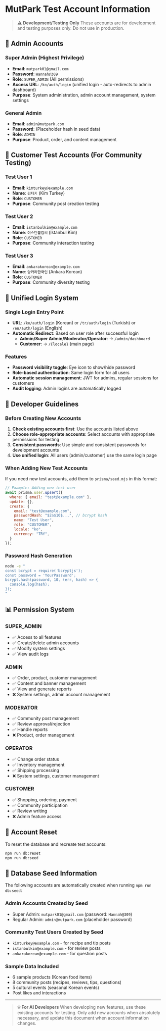 # MutPark Test Account Information

> **⚠️ Development/Testing Only**
> These accounts are for development and testing purposes only. Do not use in production.

## 🔐 Admin Accounts

### Super Admin (Highest Privilege)
- **Email**: `mutpark01@gmail.com`
- **Password**: `Hannah@309`
- **Role**: `SUPER_ADMIN` (All permissions)
- **Access URL**: `/ko/auth/login` (unified login - auto-redirects to admin dashboard)
- **Purpose**: System administration, admin account management, system settings

### General Admin
- **Email**: `admin@mutpark.com`
- **Password**: (Placeholder hash in seed data)
- **Role**: `ADMIN`
- **Purpose**: Product, order, and content management

## 👥 Customer Test Accounts (For Community Testing)

### Test User 1
- **Email**: `kimturkey@example.com`
- **Name**: `김터키` (Kim Turkey)
- **Role**: `CUSTOMER`
- **Purpose**: Community post creation testing

### Test User 2
- **Email**: `istanbulkim@example.com`
- **Name**: `이스탄불김씨` (Istanbul Kim)
- **Role**: `CUSTOMER`
- **Purpose**: Community interaction testing

### Test User 3
- **Email**: `ankarakorean@example.com`
- **Name**: `앙카라한국인` (Ankara Korean)
- **Role**: `CUSTOMER`
- **Purpose**: Community diversity testing

## 🚀 Unified Login System

### Single Login Entry Point
- **URL**: `/ko/auth/login` (Korean) or `/tr/auth/login` (Turkish) or `/en/auth/login` (English)
- **Automatic Redirect**: Based on user role after successful login
  - **Admin/Super Admin/Moderator/Operator**: → `/admin/dashboard`
  - **Customer**: → `/{locale}` (main page)

### Features
- **Password visibility toggle**: Eye icon to show/hide password
- **Role-based authentication**: Same login form for all users
- **Automatic session management**: JWT for admins, regular sessions for customers
- **Audit logging**: Admin logins are automatically logged

## 🚀 Developer Guidelines

### Before Creating New Accounts
1. **Check existing accounts first**: Use the accounts listed above
2. **Choose role-appropriate accounts**: Select accounts with appropriate permissions for testing
3. **Consistent passwords**: Use simple and consistent passwords for development accounts
4. **Use unified login**: All users (admin/customer) use the same login page

### When Adding New Test Accounts
If you need new test accounts, add them to `prisma/seed.mjs` in this format:

```javascript
// Example: Adding new test user
await prisma.user.upsert({
  where: { email: "test@example.com" },
  update: {},
  create: {
    email: "test@example.com",
    passwordHash: "$2a$10$...", // bcrypt hash
    name: "Test User",
    role: "CUSTOMER",
    locale: "ko",
    currency: "TRY",
  }
});
```

### Password Hash Generation
```bash
node -e "
const bcrypt = require('bcryptjs');
const password = 'YourPassword';
bcrypt.hash(password, 10, (err, hash) => {
  console.log(hash);
});
"
```

## 📊 Permission System

### SUPER_ADMIN
- ✅ Access to all features
- ✅ Create/delete admin accounts
- ✅ Modify system settings
- ✅ View audit logs

### ADMIN
- ✅ Order, product, customer management
- ✅ Content and banner management
- ✅ View and generate reports
- ❌ System settings, admin account management

### MODERATOR
- ✅ Community post management
- ✅ Review approval/rejection
- ✅ Handle reports
- ❌ Product, order management

### OPERATOR
- ✅ Change order status
- ✅ Inventory management
- ✅ Shipping processing
- ❌ System settings, customer management

### CUSTOMER
- ✅ Shopping, ordering, payment
- ✅ Community participation
- ✅ Review writing
- ❌ Admin feature access

## 🔄 Account Reset

To reset the database and recreate test accounts:

```bash
npm run db:reset
npm run db:seed
```

## 📝 Database Seed Information

The following accounts are automatically created when running `npm run db:seed`:

### Admin Accounts Created by Seed
- Super Admin: `mutpark01@gmail.com` (password: `Hannah@309`)
- Regular Admin: `admin@mutpark.com` (placeholder password)

### Community Test Users Created by Seed
- `kimturkey@example.com` - for recipe and tip posts
- `istanbulkim@example.com` - for review posts
- `ankarakorean@example.com` - for question posts

### Sample Data Included
- 6 sample products (Korean food items)
- 8 community posts (recipes, reviews, tips, questions)
- 5 cultural events (seasonal Korean events)
- Post likes and interactions

---

> **💡 For AI Developers**
> When developing new features, use these existing accounts for testing. Only add new accounts when absolutely necessary, and update this document when account information changes.
